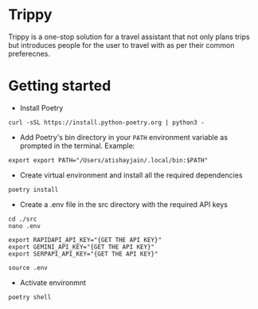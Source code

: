 # Trippy

Trippy is a one-stop solution for a travel assistant that not only plans trips but introduces people for the user to travel with as per their common preferecnes.

# Getting started

- Install Poetry

```
curl -sSL https://install.python-poetry.org | python3 -
```

- Add Poetry's bin directory in your `PATH` environment variable as prompted in the terminal. Example:

```
export export PATH="/Users/atishayjain/.local/bin:$PATH"
```

- Create virtual environment and install all the required dependencies

```
poetry install
```

- Create a .env file in the src directory with the required API keys

```
cd ./src
nano .env
```

```
export RAPIDAPI_API_KEY="{GET THE API KEY}"
export GEMINI_API_KEY="{GET THE API KEY}"
export SERPAPI_API_KEY="{GET THE API KEY}"
```

```
source .env
```

- Activate environmnt

```
poetry shell
```

